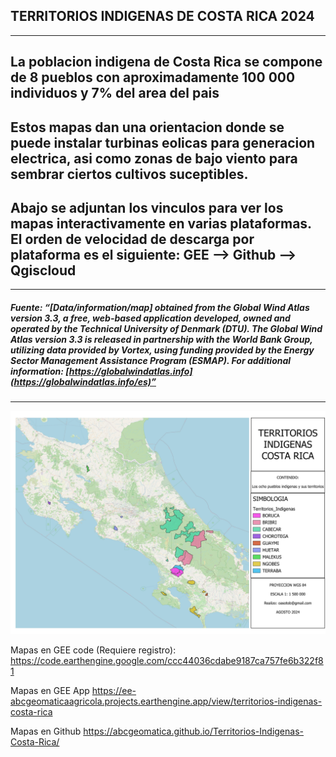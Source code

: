 ## TERRITORIOS INDIGENAS DE COSTA RICA 2024
---
La poblacion indigena de Costa Rica se compone de 8 pueblos con aproximadamente 100 000 individuos y 7% del area del pais
---
Estos mapas dan una orientacion donde se puede instalar turbinas eolicas para generacion electrica, asi como zonas de bajo viento para sembrar ciertos cultivos suceptibles.
---
 Abajo se adjuntan los vinculos para ver los mapas interactivamente en varias plataformas.
 El orden de velocidad de descarga por plataforma es el siguiente:  GEE --> Github --> Qgiscloud
--- 

---
##### Fuente:  “[Data/information/map] obtained from the Global Wind Atlas version 3.3, a free, web-based application developed, owned and operated by the Technical University of Denmark (DTU). The Global Wind Atlas version 3.3 is released in partnership with the World Bank Group, utilizing data provided by Vortex, using funding provided by the Energy Sector Management Assistance Program (ESMAP). For additional information: [https://globalwindatlas.info](https://globalwindatlas.info/es)”
---
![Mapa](https://github.com/abcgeomatica/Territorios-Indigenas-Costa-Rica/blob/master/Territorios%20Indigenas.jpg)

Mapas en GEE code (Requiere registro):
https://code.earthengine.google.com/ccc44036cdabe9187ca757fe6b322f81

Mapas en GEE App
https://ee-abcgeomaticaagricola.projects.earthengine.app/view/territorios-indigenas-costa-rica

Mapas en Github
https://abcgeomatica.github.io/Territorios-Indigenas-Costa-Rica/

